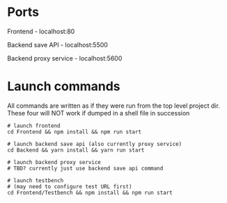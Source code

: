# Ports

Frontend - localhost:80

Backend save API - localhost:5500

Backend proxy service - localhost:5600

# Launch commands

All commands are written as if they were run from the top level project dir. These four will NOT work if dumped in a shell file in succession

```
# launch frontend
cd Frontend && npm install && npm run start

# launch backend save api (also currently proxy service)
cd Backend && yarn install && yarn run start

# launch backend proxy service
# TBD? currently just use backend save api command

# launch testbench
# (may need to configure test URL first)
cd Frontend/Testbench && npm install && npm run start
```